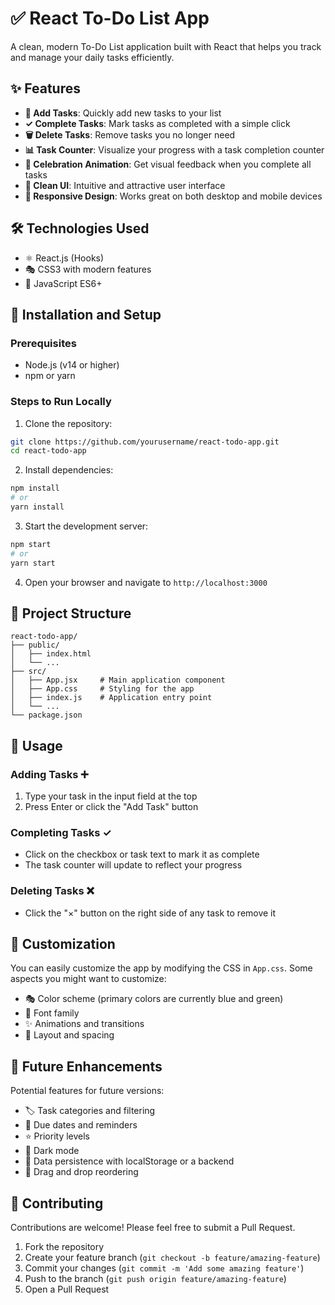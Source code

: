# ✅ React To-Do List App

A clean, modern To-Do List application built with React that helps you track and manage your daily tasks efficiently.

## ✨ Features

- **📝 Add Tasks**: Quickly add new tasks to your list
- **✓ Complete Tasks**: Mark tasks as completed with a simple click
- **🗑️ Delete Tasks**: Remove tasks you no longer need
- **📊 Task Counter**: Visualize your progress with a task completion counter
- **🎉 Celebration Animation**: Get visual feedback when you complete all tasks
- **🎨 Clean UI**: Intuitive and attractive user interface
- **📱 Responsive Design**: Works great on both desktop and mobile devices

## 🛠️ Technologies Used

- ⚛️ React.js (Hooks)
- 🎭 CSS3 with modern features
- 🔧 JavaScript ES6+

## 🚀 Installation and Setup

### Prerequisites

- Node.js (v14 or higher)
- npm or yarn

### Steps to Run Locally

1. Clone the repository:
```bash
git clone https://github.com/yourusername/react-todo-app.git
cd react-todo-app
```

2. Install dependencies:
```bash
npm install
# or
yarn install
```

3. Start the development server:
```bash
npm start
# or
yarn start
```

4. Open your browser and navigate to `http://localhost:3000`

## 📁 Project Structure

```
react-todo-app/
├── public/
│   ├── index.html
│   └── ...
├── src/
│   ├── App.jsx     # Main application component
│   ├── App.css     # Styling for the app
│   ├── index.js    # Application entry point
│   └── ...
└── package.json
```

## 📖 Usage

### Adding Tasks ➕

1. Type your task in the input field at the top
2. Press Enter or click the "Add Task" button

### Completing Tasks ✓

- Click on the checkbox or task text to mark it as complete
- The task counter will update to reflect your progress

### Deleting Tasks ❌

- Click the "×" button on the right side of any task to remove it

## 🎨 Customization

You can easily customize the app by modifying the CSS in `App.css`. Some aspects you might want to customize:

- 🎭 Color scheme (primary colors are currently blue and green)
- 📝 Font family
- ✨ Animations and transitions
- 📏 Layout and spacing

## 🔮 Future Enhancements

Potential features for future versions:

- 🏷️ Task categories and filtering
- 📅 Due dates and reminders
- ⭐ Priority levels
- 🌙 Dark mode
- 💾 Data persistence with localStorage or a backend
- 🔄 Drag and drop reordering

## 👥 Contributing

Contributions are welcome! Please feel free to submit a Pull Request.

1. Fork the repository
2. Create your feature branch (`git checkout -b feature/amazing-feature`)
3. Commit your changes (`git commit -m 'Add some amazing feature'`)
4. Push to the branch (`git push origin feature/amazing-feature`)
5. Open a Pull Request
